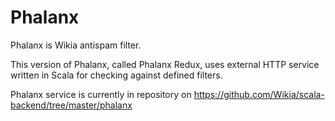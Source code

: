 Phalanx
=======

Phalanx is Wikia antispam filter.

This version of Phalanx, called Phalanx Redux, uses external HTTP service written in Scala for checking against defined filters.

Phalanx service is currently in repository on https://github.com/Wikia/scala-backend/tree/master/phalanx


